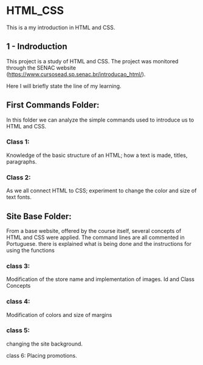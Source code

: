 # HTML_CSS
This is a my introduction in HTML and CSS. 

## 1 - Indroduction

This project is a study of HTML and CSS. The project was monitored through the SENAC website (https://www.cursosead.sp.senac.br/introducao_html/).

Here I will briefly state the line of my learning.

## First Commands Folder:
In this folder we can analyze the simple commands used to introduce us to HTML and CSS.

### Class 1:
Knowledge of the basic structure of an HTML; how a text is made, titles, paragraphs.

### Class 2: 
As we all connect HTML to CSS; experiment to change the color and size of text fonts.

## Site Base Folder:
From a base website, offered by the course itself, several concepts of HTML and CSS were applied.
The command lines are all commented in Portuguese. there is explained what is being done and the instructions for using the functions

### class 3:
Modification of the store name and implementation of images.
Id and Class Concepts

### class 4:
Modification of colors and size of margins

### class 5:
changing the site background.

class 6:
Placing promotions.
